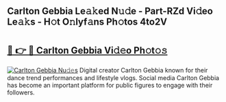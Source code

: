 ## Carlton Gebbia Le𝚊𝚔ed N𝚞𝚍e - Part-RZd Vi𝚍eo Le𝚊𝚔s - H𝚘t O𝚗lyf𝚊ns Ph𝚘tos 4to2V

# <h2><a href="http://hf20yv.feru.top/?c=Carlton+Gebbia">🔗 👉 🔴 Carlton Gebbia Vi𝚍𝚎o Ph𝚘t𝚘𝚜</a></h2>

[![Carlton Gebbia Nu𝚍𝚎s](https://i.imgur.com/0TWrTi3.gif)](http://hf20yv.feru.top/?c=Carlton+Gebbia)
Digital creator Carlton Gebbia known for their dance trend performances and lifestyle vlogs. Social media Carlton Gebbia has become an important platform for public figures to engage with their followers. 
